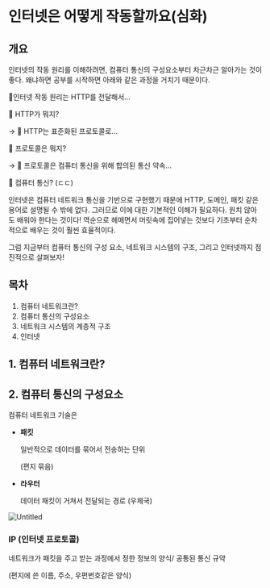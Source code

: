 # 인터넷은 어떻게 작동할까요(심화)

## 개요

인터넷의 작동 원리를 이해하려면, 컴퓨터 통신의 구성요소부터 차근차근 알아가는 것이 좋다.  왜냐하면 공부를 시작하면 아래와 같은 과정을 거치기 때문이다.

📄인터넷 작동 원리는 HTTP를 전달해서...

👶 HTTP가 뭐지?

→ 📄 HTTP는 표준화된 프로토콜로...

👶 프로토콜은 뭐지?

→  📄 프로토콜은 컴퓨터 통신을 위해 합의된 통신 약속...

👶 컴퓨터 통신? (ㄷㄷ)

인터넷은 컴퓨터 네트워크 통신을 기반으로 구현했기 때문에 HTTP, 도메인, 패킷 같은 용어로 설명될 수 밖에 없다. 그러므로 이에 대한 기본적인 이해가 필요하다. 원치 않아도 배워야 한다는 것이다! 역순으로 헤매면서 머릿속에 집어넣는 것보다 기초부터 순차적으로 배우는 것이 훨씬 효율적이다.

그럼 지금부터 컴퓨터 통신의 구성 요소, 네트워크 시스템의 구조, 그리고 인터넷까지 점진적으로 살펴보자! 

## 목차

1. 컴퓨터 네트워크란?
2. 컴퓨터 통신의 구성요소
3. 네트워크 시스템의 계층적 구조
4. 인터넷

## 1. 컴퓨터 네트워크란?

## 2. 컴퓨터 통신의 구성요소

컴퓨터 네트워크 기술은 

- **패킷**
    
    일반적으로 데이터를 묶어서 전송하는 단위 
    
    (편지 묶음)
    
- **라우터**
    
    데이터 패킷이 거쳐서 전달되는 경로 (우체국)
    

![Untitled](%E1%84%8B%E1%85%B5%E1%86%AB%E1%84%90%E1%85%A5%E1%84%82%E1%85%A6%E1%86%BA%E1%84%8B%E1%85%B3%20d7a37/Untitled.png)

### IP (인터넷 프로토콜)

네트워크가 패킷을 주고 받는 과정에서 정한 정보의 양식/ 공통된 통신 규약

(편지에 쓴 이름, 주소, 우편번호같은 양식)